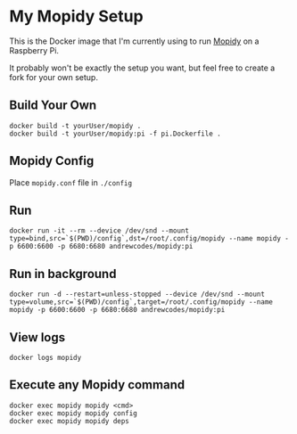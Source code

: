 # My Mopidy Setup

This is the Docker image that I'm currently using to run [Mopidy](https://www.mopidy.com/) on a Raspberry Pi.

It probably won't be exactly the setup you want, but feel free to create a fork for your own setup.

## Build Your Own

```shell
docker build -t yourUser/mopidy .
docker build -t yourUser/mopidy:pi -f pi.Dockerfile .
```

## Mopidy Config

Place `mopidy.conf` file in `./config`

## Run

```shell
docker run -it --rm --device /dev/snd --mount type=bind,src=`$(PWD)/config`,dst=/root/.config/mopidy --name mopidy -p 6600:6600 -p 6680:6680 andrewcodes/mopidy:pi
```

## Run in background

```shell
docker run -d --restart=unless-stopped --device /dev/snd --mount type=volume,src=`$(PWD)/config`,target=/root/.config/mopidy --name mopidy -p 6600:6600 -p 6680:6680 andrewcodes/mopidy:pi
```

## View logs

```shell
docker logs mopidy
```

## Execute any Mopidy command

```shell
docker exec mopidy mopidy <cmd>
docker exec mopidy mopidy config
docker exec mopidy mopidy deps
```

